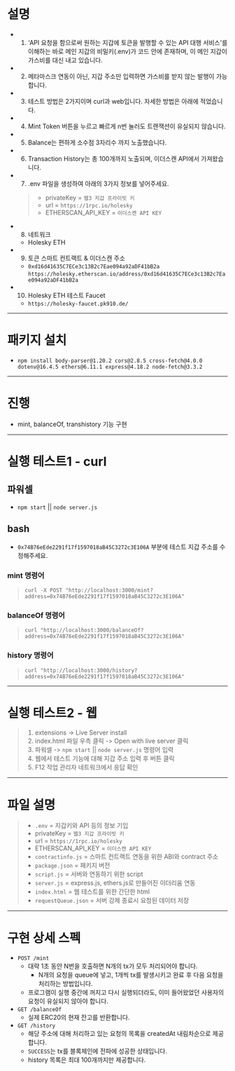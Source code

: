 # 설명
- 1. 'API 요청을 함으로써 원하는 지갑에 토큰을 발행할 수 있는 API 대행 서비스'를 이해하는 바로 메인 지갑의 비밀키(.env)가 코드 안에 존재하며, 이 메인 지갑이 가스비를 대신 내고 있습니다.
- 2. 메타마스크 연동이 아닌, 지갑 주소만 입력하면 가스비를 받지 않는 발행이 가능합니다.
- 3. 테스트 방법은 2가지이며 curl과 web입니다. 자세한 방법은 아래에 적었습니다.
- 4. Mint Token 버튼을 누르고 빠르게 n번 눌러도 트랜잭션이 유실되지 않습니다.
- 5. Balance는 편하게 소수점 3자리수 까지 노출했습니다.
- 6. Transaction History는 총 100개까지 노출되며, 이더스캔 API에서 가져왔습니다.
- 7. .env 파일을 생성하여 아래의 3가지 정보를 넣어주세요.
    > - privateKey = `웹3 지갑 프라이빗 키`
    > - url = `https://1rpc.io/holesky`
    > - ETHERSCAN_API_KEY  = `이더스캔 API KEY`
- 8. 네트워크
    - Holesky ETH
- 9. 토큰 스마트 컨트랙트 & 이더스캔 주소
    - `0xd16d41635C7ECe3c13B2c7Eae094a92aDF41bB2a` `https://holesky.etherscan.io/address/0xd16d41635C7ECe3c13B2c7Eae094a92aDF41bB2a`
- 10. Holesky ETH 테스트 Faucet
    - `https://holesky-faucet.pk910.de/`
---
# 패키지 설치
- `npm install body-parser@1.20.2 cors@2.8.5 cross-fetch@4.0.0 dotenv@16.4.5 ethers@6.11.1 express@4.18.2 node-fetch@3.3.2`
---
# 진행
- mint, balanceOf, transhistory 기능 구현
---
# 실행 테스트1 - curl
## 파워셀
- `npm start` || `node server.js`
## bash
- `0x74B76eEde2291f17f1597018aB45C3272c3E106A` 부분에 테스트 지갑 주소를 수정해주세요.
### mint 명령어
> `curl -X POST "http://localhost:3000/mint?address=0x74B76eEde2291f17f1597018aB45C3272c3E106A"`
### balanceOf 명령어
> `curl "http://localhost:3000/balanceOf?address=0x74B76eEde2291f17f1597018aB45C3272c3E106A"`
### history 명령어
> `curl "http://localhost:3000/history?address=0x74B76eEde2291f17f1597018aB45C3272c3E106A"`
---
# 실행 테스트2 - 웹
> 1. extensions -> Live Server install
> 2. index.html 파일 우측 클릭 -> Open with live server 클릭
> 3. 파워셀 -> `npm start` || `node server.js` 명령어 입력
> 4. 웹에서 테스트 기능에 대해 지갑 주소 입력 후 버튼 클릭
> 5. F12 작업 관리자 네트워크에서 응답 확인
---
# 파일 설명
> - `.env` = 지갑키와 API 등의 정보 기입
  > - privateKey = `웹3 지갑 프라이빗 키`
  > - url = `https://1rpc.io/holesky`
  > - ETHERSCAN_API_KEY  = `이더스캔 API KEY`
> - `contractinfo.js` = 스마트 컨트랙트 연동을 위한 ABI와 contract 주소
> - `package.json` = 패키지 버전
> - `script.js` = 서버와 연동하기 위한 script
> - `server.js` = express.js, ethers.js로 만들어진 이더리움 연동
> - `index.html` = 웹 테스트를 위한 간단한 html
> - `requestQueue.json` = 서버 강제 종료시 요청된 데이터 저장
---
# 구현 상세 스펙
- `POST /mint`
    - 대략 1초 동안 N번을 호출하면 N개의 tx가 모두 처리되어야 합니다.
        - N개의 요청을 queue에 넣고, 1개씩 tx를 발생시키고 완료 후 다음 요청을 처리하는 방법입니다.
    - 프로그램이 실행 중간에 꺼지고 다시 실행되더라도, 이미 들어왔었던 사용자의 요청이 유실되지 않아야 합니다.
- `GET /balanceOf`
    - 실제 ERC20의 현재 잔고를 반환합니다.
- `GET /history`
    - 해당 주소에 대해 처리하고 있는 요청의 목록을 createdAt 내림차순으로 제공합니다.
    - `SUCCESS`는 tx를 블록체인에 전파에 성공한 상태입니다.
    - history 목록은 최대 100개까지만 제공합니다.
